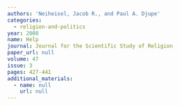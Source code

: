 ```yaml
---
authors: 'Neiheisel, Jacob R., and Paul A. Djupe'
categories:
  - religion-and-politics
year: 2008
name: Help
journal: Journal for the Scientific Study of Religion
paper_url: null
volume: 47
issue: 3
pages: 427-441
additional_materials:
  - name: null
    url: null
---
```

